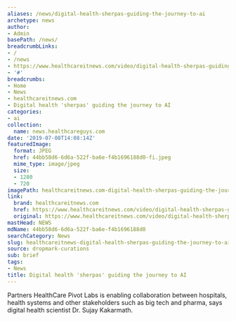```yaml
---
aliases: /news/digital-health-sherpas-guiding-the-journey-to-ai
archetype: news
author:
- Admin
basePath: /news/
breadcrumbLinks:
- /
- /news
- https://www.healthcareitnews.com/video/digital-health-sherpas-guiding-journey-ai
- '#'
breadcrumbs:
- Home
- News
- healthcareitnews.com
- Digital health 'sherpas' guiding the journey to AI
categories:
- ai
collection:
  name: news.healthcareguys.com
date: '2019-07-08T14:08:14Z'
featuredImage:
  format: JPEG
  href: 44bb58d6-6d6a-522f-ba6e-f4b1696188d0-fi.jpeg
  mime_type: image/jpeg
  size:
  - 1280
  - 720
imagePath: healthcareitnews.com-digital-health-sherpas-guiding-the-journey-to-ai
link:
  brand: healthcareitnews.com
  href: https://www.healthcareitnews.com/video/digital-health-sherpas-guiding-journey-ai
  original: https://www.healthcareitnews.com/video/digital-health-sherpas-guiding-journey-ai
mastHead: NEWS
mdName: 44bb58d6-6d6a-522f-ba6e-f4b1696188d0
searchCategory: News
slug: healthcareitnews-digital-health-sherpas-guiding-the-journey-to-ai
source: dropmark-curations
sub: brief
tags:
- News
title: Digital health 'sherpas' guiding the journey to AI
---
```


Partners HealthCare Pivot Labs is enabling collaboration between hospitals, health systems and other stakeholders such as big tech and pharma, says digital health scientist Dr. Sujay Kakarmath.